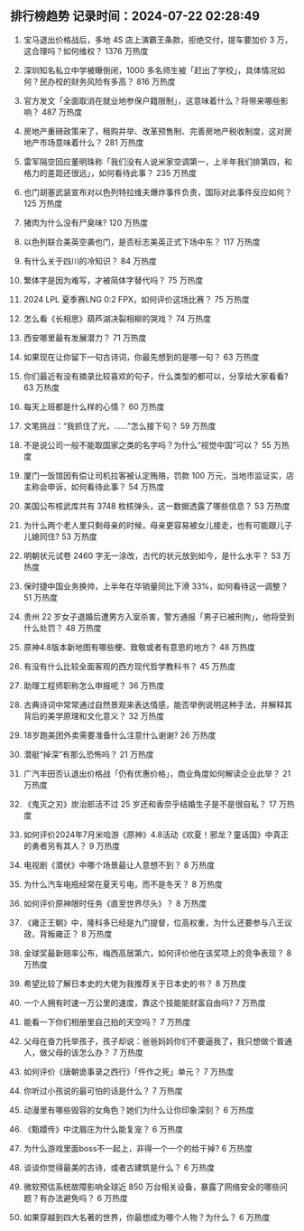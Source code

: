 
## 排行榜趋势 记录时间：2024-07-22 02:28:49
  
  1. 宝马退出价格战后，多地 4S 店上演霸王条款，拒绝交付，提车要加价 3 万，这合理吗？如何维权？ 1376 万热度
    
  2. 深圳知名私立中学被曝倒闭，1000 多名师生被「赶出了学校」，具体情况如何？民办校的财务风险有多高？ 816 万热度
    
  3. 官方发文「全面取消在就业地参保户籍限制」，这意味着什么？将带来哪些影响？ 487 万热度
    
  4. 房地产重磅政策来了，租购并举、改革预售制、完善房地产税收制度，这对房地产市场意味着什么？ 281 万热度
    
  5. 雷军隔空回应董明珠称「我们没有人说米家空调第一，上半年我们排第四，和格力的差距还很远」，如何看待此事？ 235 万热度
    
  6. 也门胡塞武装宣布对以色列特拉维夫爆炸事件负责，国际对此事件反应如何？ 125 万热度
    
  7. 猪肉为什么没有尸臭味? 120 万热度
    
  8. 以色列联合美英空袭也门，是否标志美英正式下场中东？ 117 万热度
    
  9. 有什么关于四川的冷知识？ 84 万热度
    
  10. 繁体字是因为难写，才被简体字替代吗？ 75 万热度
    
  11. 2024 LPL 夏季赛LNG 0:2 FPX，如何评价这场比赛？ 75 万热度
    
  12. 怎么看《长相思》葫芦湖决裂相柳的哭戏？ 74 万热度
    
  13. 西安哪里最有发展潜力？ 71 万热度
    
  14. 如果现在让你留下一句古诗词，你最先想到的是哪一句？ 63 万热度
    
  15. 你们最近有没有摘录比较喜欢的句子，什么类型的都可以，分享给大家看看? 63 万热度
    
  16. 每天上班都是什么样的心情？ 60 万热度
    
  17. 文笔挑战：“我抓住了光，……”怎么接下句？ 59 万热度
    
  18. 不是说公司一般不能取国家之类的名字吗？为什么“视觉中国”可以？ 55 万热度
    
  19. 厦门一饭馆因有偿让司机拉客被认定贿赂，罚款 100 万元，当地市监证实，店主称会申诉，如何看待此事？ 54 万热度
    
  20. 美国公布核武库共有 3748 枚核弹头，这一数据透露了哪些信息？ 53 万热度
    
  21. 为什么两个老人里只剩母亲的时候，母亲更容易被女儿接走，也有可能跟儿子儿媳同住? 53 万热度
    
  22. 明朝状元试卷 2460 字无一涂改，古代的状元放到如今，是什么水平？ 53 万热度
    
  23. 保时捷中国业务换帅，上半年在华销量同比下滑 33%，如何看待这一调整？ 51 万热度
    
  24. 贵州 22 岁女子退婚后遭男方入室杀害，警方通报「男子已被刑拘」，他将受到什么处罚？ 48 万热度
    
  25. 原神4.8版本新地图有哪些梗、致敬或者有意思的地方？ 48 万热度
    
  26. 有没有什么比较全面客观的西方现代哲学教科书？ 45 万热度
    
  27. 助理工程师职称怎么申报呢？ 36 万热度
    
  28. 古典诗词中常常通过自然景观来表达情感，能否举例说明这种手法，并解释其背后的美学原理和文化意义？ 32 万热度
    
  29. 18岁跑美团外卖需要准备什么注意什么谢谢? 26 万热度
    
  30. 潜艇“掉深”有那么恐怖吗？ 21 万热度
    
  31. 广汽丰田否认退出价格战「仍有优惠价格」，商业角度如何解读企业此举？ 21 万热度
    
  32. 《鬼灭之刃》炭治郎活不过 25 岁还和香奈乎结婚生子是不是很自私？ 17 万热度
    
  33. 如何评价2024年7月米哈游《原神》4.8活动《欢夏！邪龙？童话国》中真正的勇者另有其人？ 9 万热度
    
  34. 电视剧《潜伏》中哪个场景最让人意想不到？ 8 万热度
    
  35. 为什么汽车电瓶经常在夏天亏电，而不是冬天？ 8 万热度
    
  36. 如何评价原神限时任务《直至世界尽头》？ 8 万热度
    
  37. 《雍正王朝》中，隆科多已经是九门提督，位高权重，为什么还要参与八王议政，背叛雍正？ 8 万热度
    
  38. 金球奖最新赔率公布，梅西高居第六，如何评价他在该奖项上的竞争表现？ 8 万热度
    
  39. 希望比较了解日本史的大佬为我推荐关于日本史的书？ 8 万热度
    
  40. 一个人拥有时速一万公里的速度，靠这个技能能财富自由吗? 7 万热度
    
  41. 能看一下你们相册里自己拍的天空吗？ 7 万热度
    
  42. 父母在奋力托举孩子，孩子却说：爸爸妈妈你们不要逼我了，我只想做个普通人，做父母的该怎么办？ 7 万热度
    
  43. 如何评价《唐朝诡事录之西行》「仵作之死」单元？ 7 万热度
    
  44. 你听过小孩说的最可怕的话是什么？ 7 万热度
    
  45. 动漫里有哪些毁容的女角色？她们为什么让你印象深刻？ 6 万热度
    
  46. 《甄嬛传》中沈眉庄为什么能复宠？ 6 万热度
    
  47. 为什么游戏里面boss不一起上，非得一个一个的给干掉? 6 万热度
    
  48. 谈谈你觉得最美的古诗，或者古建筑是什么？ 6 万热度
    
  49. 微软预估系统故障影响全球近 850 万台相关设备，暴露了网络安全的哪些问题？有办法避免吗？ 6 万热度
    
  50. 如果穿越到四大名著的世界，你最想成为哪个人物？为什么？ 6 万热度
    